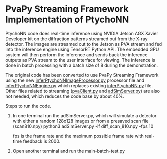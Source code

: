 # PvaPy Streaming Framework Implementation of PtychoNN

PtychoNN code does real-time inference using NVIDIA Jetson AGX Xavier Developer kit on the diffraction patterns streamed out from the X-ray detector. The images are streamed out to the Jetson as PVA stream and fed into the inference engine using TensorRT Python API. The embedded GPU system will then perform the inference and sends back the inference outputs as PVA stream to the user interface for viewing. The inference is done in batch processing with a batch size of 8 during the demonstration. 

The original code has been converted to use PvaPy Streaming Framework
using the new [inferPtychoNNImageProcessor.py](inferPtychoNNImageProcessor.py) processor file and
[inferPtychoNNEngine.py](inferPtychoNNEngine.py) which replaces existing [inferPtychoNN.py](inferPtychoNN.py)
file. Other files related to streaming ([pvaClient.py](pvaClient.py) and [adSimServer.py](adSimServer.py)) 
are also not needed, which reduces the code base by about 40%.

Steps to run the code. 

1. In one terminal run the adSimServer.py, which will simulate a detector with either a random 128x128 images or from a presaved scan file (scan810.npy) 
   python3 adSimServer.py -if diff_scan_810.npy -fps 10
   
   fps is the frame rate and the maximum possible frame rate with real-time feedback is 2000.
   
2. Open another terminal and run the main-batch-test.py 
